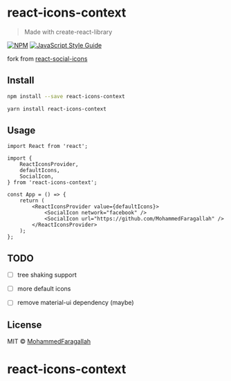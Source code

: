 # react-icons-context

> Made with create-react-library

[![NPM](https://img.shields.io/npm/v/react-icons-context.svg)](https://www.npmjs.com/package/react-icons-context) [![JavaScript Style Guide](https://img.shields.io/badge/code_style-standard-brightgreen.svg)](https://standardjs.com)

fork from [react-social-icons](https://github.com/jaketrent/react-social-icons)

## Install

```bash
npm install --save react-icons-context
```
```bash
yarn install react-icons-context
```

## Usage

```tsx
import React from 'react';

import {
	ReactIconsProvider,
	defaultIcons,
	SocialIcon,
} from 'react-icons-context';

const App = () => {
	return (
		<ReactIconsProvider value={defaultIcons}>
			<SocialIcon network="facebook" />
			<SocialIcon url="https://github.com/MohammedFaragallah" />
		</ReactIconsProvider>
	);
};
```
## TODO
- [ ] tree shaking support
- [ ] more default icons
- [ ] remove material-ui dependency (maybe)


## License

MIT © [MohammedFaragallah](https://github.com/MohammedFaragallah)

# react-icons-context
